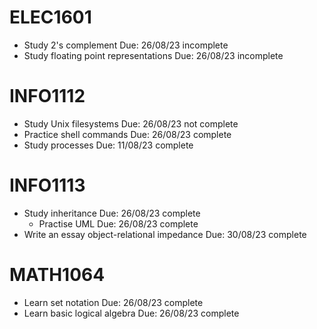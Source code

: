 # ELEC1601

- Study 2's complement Due: 26/08/23 incomplete
- Study floating point representations Due: 26/08/23 incomplete

# INFO1112

- Study Unix filesystems Due: 26/08/23 not complete
- Practice shell commands Due: 26/08/23 complete
- Study processes Due: 11/08/23 complete

# INFO1113

- Study inheritance Due: 26/08/23 complete
    - Practise UML Due: 26/08/23 complete
- Write an essay object-relational impedance Due: 30/08/23 complete

# MATH1064

- Learn set notation Due: 26/08/23 complete
- Learn basic logical algebra Due: 26/08/23 complete

